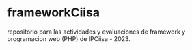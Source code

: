 # frameworkCiisa
repositorio para las actividades y evaluaciones de framework y programacion web (PHP) de IPCiisa - 2023.
